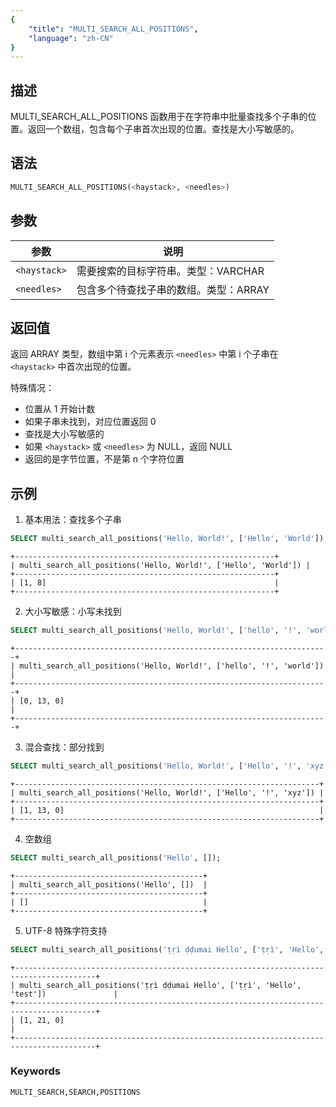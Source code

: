 ```yaml
---
{
    "title": "MULTI_SEARCH_ALL_POSITIONS",
    "language": "zh-CN"
}
---
```


## 描述

MULTI_SEARCH_ALL_POSITIONS 函数用于在字符串中批量查找多个子串的位置。返回一个数组，包含每个子串首次出现的位置。查找是大小写敏感的。

## 语法

```sql
MULTI_SEARCH_ALL_POSITIONS(<haystack>, <needles>)
```

## 参数

| 参数 | 说明 |
| ------------ | ----------------------------------------- |
| `<haystack>` | 需要搜索的目标字符串。类型：VARCHAR |
| `<needles>` | 包含多个待查找子串的数组。类型：ARRAY<VARCHAR> |

## 返回值

返回 ARRAY<INT> 类型，数组中第 i 个元素表示 `<needles>` 中第 i 个子串在 `<haystack>` 中首次出现的位置。

特殊情况：
- 位置从 1 开始计数
- 如果子串未找到，对应位置返回 0
- 查找是大小写敏感的
- 如果 `<haystack>` 或 `<needles>` 为 NULL，返回 NULL
- 返回的是字节位置，不是第 n 个字符位置

## 示例

1. 基本用法：查找多个子串
```sql
SELECT multi_search_all_positions('Hello, World!', ['Hello', 'World']);
```
```text
+----------------------------------------------------------+
| multi_search_all_positions('Hello, World!', ['Hello', 'World']) |
+----------------------------------------------------------+
| [1, 8]                                                   |
+----------------------------------------------------------+
```

2. 大小写敏感：小写未找到
```sql
SELECT multi_search_all_positions('Hello, World!', ['hello', '!', 'world']);
```
```text
+----------------------------------------------------------------------+
| multi_search_all_positions('Hello, World!', ['hello', '!', 'world']) |
+----------------------------------------------------------------------+
| [0, 13, 0]                                                           |
+----------------------------------------------------------------------+
```

3. 混合查找：部分找到
```sql
SELECT multi_search_all_positions('Hello, World!', ['Hello', '!', 'xyz']);
```
```text
+--------------------------------------------------------------------+
| multi_search_all_positions('Hello, World!', ['Hello', '!', 'xyz']) |
+--------------------------------------------------------------------+
| [1, 13, 0]                                                         |
+--------------------------------------------------------------------+
```

4. 空数组
```sql
SELECT multi_search_all_positions('Hello', []);
```
```text
+------------------------------------------+
| multi_search_all_positions('Hello', [])  |
+------------------------------------------+
| []                                       |
+------------------------------------------+
```

5. UTF-8 特殊字符支持
```sql
SELECT multi_search_all_positions('ṭṛì ḍḍumai Hello', ['ṭṛì', 'Hello', 'test']);
```
```text
+----------------------------------------------------------------------------------------+
| multi_search_all_positions('ṭṛì ḍḍumai Hello', ['ṭṛì', 'Hello', 'test'])               |
+----------------------------------------------------------------------------------------+
| [1, 21, 0]                                                                             |
+----------------------------------------------------------------------------------------+
```

### Keywords

    MULTI_SEARCH,SEARCH,POSITIONS
